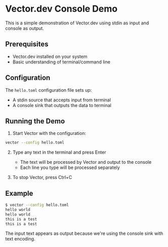 # Vector.dev Console Demo

This is a simple demonstration of Vector.dev using stdin as input and console as output.

## Prerequisites

- Vector.dev installed on your system
- Basic understanding of terminal/command line

## Configuration

The `hello.toml` configuration file sets up:
- A stdin source that accepts input from terminal
- A console sink that outputs the data to terminal

## Running the Demo

1. Start Vector with the configuration:
```bash
vector --config hello.toml
```

2. Type any text in the terminal and press Enter
   - The text will be processed by Vector and output to the console
   - Each line you type will be processed separately

3. To stop Vector, press Ctrl+C

## Example

```bash
$ vector --config hello.toml
hello world
hello world
this is a test
this is a test
```

The input text appears as output because we're using the console sink with text encoding.